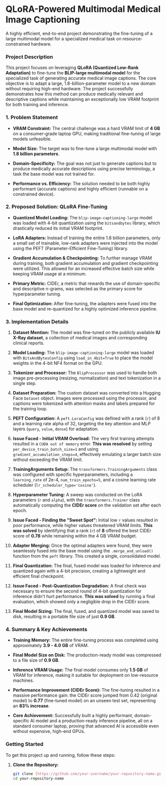 
# QLoRA-Powered Multimodal Medical Image Captioning

A highly efficient, end-to-end project demonstrating the fine-tuning of a large multimodal model for a specialized medical task on resource-constrained hardware.

### **Project Description**

This project focuses on leveraging **QLoRA (Quantized Low-Rank Adaptation)** to fine-tune the **BLIP-large multimodal model** for the specialized task of generating accurate medical image captions. The core objective is to adapt a large, 1.8-billion-parameter model to a new domain without requiring high-end hardware. The project successfully demonstrates how this method can produce medically relevant and descriptive captions while maintaining an exceptionally low VRAM footprint for both training and inference.

### **1. Problem Statement**

* **VRAM Constraint:** The central challenge was a hard VRAM limit of **4 GB** on a consumer-grade laptop GPU, making traditional fine-tuning of large models unfeasible.

* **Model Size:** The target was to fine-tune a large multimodal model with **1.8 billion parameters**.

* **Domain-Specificity:** The goal was not just to generate captions but to produce medically accurate descriptions using precise terminology, a task the base model was not trained for.

* **Performance vs. Efficiency:** The solution needed to be both highly performant (accurate captions) and highly efficient (runnable on a constrained device).

### **2. Proposed Solution: QLoRA Fine-Tuning**

* **Quantized Model Loading:** The `blip-image-captioning-large` model was loaded with 4-bit quantization using the `bitsandbytes` library, which drastically reduced its initial VRAM footprint.

* **LoRA Adapters:** Instead of training the entire 1.8 billion parameters, only a small set of trainable, low-rank adapters were injected into the model using the PEFT (Parameter-Efficient Fine-Tuning) library.

* **Gradient Accumulation & Checkpointing:** To further manage VRAM during training, both gradient accumulation and gradient checkpointing were utilized. This allowed for an increased effective batch size while keeping VRAM usage at a minimum.

* **Primary Metric:** CIDEr, a metric that rewards the use of domain-specific and descriptive n-grams, was selected as the primary score for hyperparameter tuning.

* **Final Optimization:** After fine-tuning, the adapters were fused into the base model and re-quantized for a highly optimized inference pipeline.

### **3. Implementation Details**

1. **Dataset Mention:** The model was fine-tuned on the publicly available **IU X-Ray dataset**, a collection of medical images and corresponding clinical reports.

2. **Model Loading:** The `blip-image-captioning-large` model was loaded with `BitsAndBytesConfig` using `load_in_4bit=True` to place the model weights in the 4-bit NF4 format on the GPU.

3. **Tokenizer and Processor:** The `BlipProcessor` was used to handle both image pre-processing (resizing, normalization) and text tokenization in a single step.

4. **Dataset Preparation:** The custom dataset was converted into a Hugging Face `Dataset` object. Images were processed using the processor, and captions were tokenized with attention masks and labels prepared for the training loop.

5. **PEFT Configuration:** A `peft.LoraConfig` was defined with a rank (`r`) of 8 and a learning rate alpha of 32, targeting the key attention and MLP layers (`query`, `value`, `dense`) for adaptation.

6. **Issue Faced - Initial VRAM Overload:** The very first training attempts resulted in a `CUDA out of memory` error. **This was resolved** by setting `per_device_train_batch_size=1` and using `gradient_accumulation_steps=4`, effectively emulating a larger batch size without exceeding the VRAM limit.

7. **TrainingArguments Setup:** The `transformers.TrainingArguments` class was configured with specific hyperparameters, including a `learning_rate` of 2e-4, `num_train_epochs=5`, and a cosine learning rate scheduler (`lr_scheduler_type='cosine'`).

8. **Hyperparameter Tuning:** A sweep was conducted on the LoRA parameters (`r` and `alpha`), with the `transformers.Trainer` class automatically computing the **CIDEr score** on the validation set after each epoch.

9. **Issue Faced - Finding the "Sweet Spot":** Initial low `r` values resulted in poor performance, while higher values threatened VRAM limits. **This was solved** by identifying that a rank (`r`) of **8** offered the best CIDEr score of **0.78** while remaining within the 4 GB VRAM budget.

10. **Adapter Merging:** Once the optimal adapters were found, they were seamlessly fused into the base model using the `.merge_and_unload()` function from the `peft` library. This created a single, consolidated model.

11. **Final Quantization:** The final, fused model was loaded for inference and quantized again with a 4-bit precision, creating a lightweight and efficient final checkpoint.

12. **Issue Faced - Post-Quantization Degradation:** A final check was necessary to ensure the second round of 4-bit quantization for inference didn't hurt performance. **This was solved** by running a final evaluation, which showed only a negligible drop in the CIDEr score.

13. **Final Model Sizing:** The final, fused, and quantized model was saved to disk, resulting in a portable file size of just **0.9 GB**.

### **4. Summary & Key Achievements**

* **Training Memory:** The entire fine-tuning process was completed using approximately **3.9 - 4.0 GB** of VRAM.

* **Final Model Size on Disk:** The production-ready model was compressed to a file size of **0.9 GB**.

* **Inference VRAM Usage:** The final model consumes only **1.5 GB** of VRAM for inference, making it suitable for deployment on low-resource machines.

* **Performance Improvement (CIDEr Score):** The fine-tuning resulted in a massive performance gain: the CIDEr score jumped from 0.42 (original model) to **0.77** (fine-tuned model) on an unseen test set, representing an **83% increase**.

* **Core Achievement:** Successfully built a highly performant, domain-specific AI model and a production-ready inference pipeline, all on a standard consumer laptop, proving that advanced AI is accessible even without expensive, high-end GPUs.

### **Getting Started**

To get this project up and running, follow these steps:

1. **Clone the Repository:**

   ```bash
   git clone [https://github.com/your-username/your-repository-name.git](https://github.com/your-username/your-repository-name.git)
   cd your-repository-name
